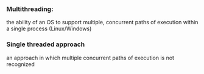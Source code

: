 
### Multithreading:
the ability of an OS to support multiple, concurrent paths of execution within a single process (Linux/Windows)

### Single threaded approach
an approach in which multiple concurrent paths of execution is not recognized